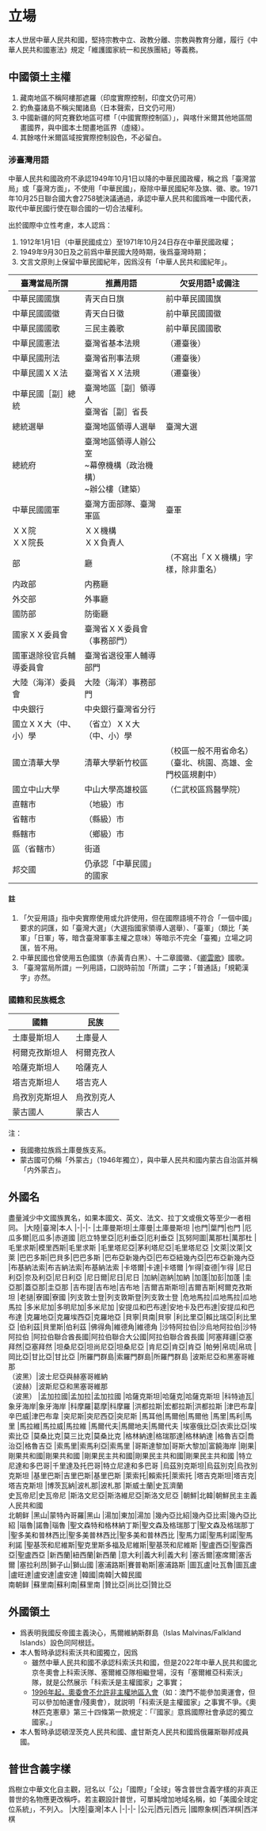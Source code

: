 # 立場
本人世居中華人民共和國，堅持宗教中立、政教分離、宗教與教育分離，履行《中華人民共和國憲法》規定「維護國家統一和民族團結」等義務。

## 中國領土主權
1. 藏南地區不稱阿樓那遮羅（印度實際控制，印度文仍可用）
2. 釣魚臺諸島不稱尖閣諸島（日本聲索，日文仍可用）
3. 中國新疆的阿克賽欽地區可標「（中國實際控制區）」，與喀什米爾其他地區間畫國界，與中國本土間畫地區界（虛綫）。
4. 其餘喀什米爾區域按實際控制設色，不必留白。

### 涉臺灣用語
中華人民共和國政府不承認1949年10月1日以降的中華民國政權，稱之爲「臺灣當局」或「臺灣方面」，不使用「中華民國」，廢除中華民國紀年及旗、徽、歌。1971年10月25日聯合國大會2758號決議通過，承認中華人民共和國爲唯一中國代表，取代中華民國行使在聯合國的一切合法權利。

出於國際中立性考慮，本人認爲：
1. 1912年1月1日（中華民國成立）至1971年10月24日存在中華民國政權；
2. 1949年9月30日及之前爲中華民國大陸時期，後爲臺灣時期；
3. 文言文原則上保留中華民國紀年，因爲沒有「中華人民共和國紀年」。

|臺灣當局所謂|推薦用語|欠妥用語<sup>1</sup>或備注
|-|-|-
|中華民國國旗|青天白日旗|前中華民國國旗
|中華民國國徽|青天白日徽|前中華民國國徽
|中華民國國歌|三民主義歌|前中華民國國歌
|中華民國憲法|臺灣省基本法規|（遷臺後）
|中華民國刑法|臺灣省刑事法規|（遷臺後）
|中華民國ＸＸ法|臺灣省ＸＸ法規|（遷臺後）
|中華民國［副］總統|臺灣地區［副］領導人<br>臺灣省［副］省長
|總統選舉|臺灣地區領導人選舉|臺灣大選
|總統府|臺灣地區領導人辦公室<br>~幕僚機構（政治機構）<br>~辦公樓（建築）
|中華民國國軍|臺灣方面部隊、臺灣軍區|臺軍
|ＸＸ院<br>ＸＸ院長|ＸＸ機構<br>ＸＸ負責人
|部|廳|（不寫出「ＸＸ機構」字樣，除非重名）
|内政部|内務廳
|外交部|外事廳
|國防部|防衛廳
|國家ＸＸ委員會|臺灣省ＸＸ委員會（事務部門）
|國軍退除役官兵輔導委員會|臺灣省退役軍人輔導部門
|大陸（海洋）委員會|大陸（海洋）事務部門
|中央銀行|中央銀行臺灣省分行
|國立ＸＸ大（中、小）學|（省立）ＸＸ大（中、小）學|
|國立清華大學|清華大學新竹校區|（校區一般不用省命名）<br>（臺北、桃園、高雄、金門校區規劃中）
|國立中山大學|中山大學高雄校區|（仁武校區爲醫學院）
|直轄市|（地級）市
|省轄市|（縣級）市
|縣轄市|（鄉級）市
|區（省轄市）|街道
|邦交國|仍承認「中華民國」的國家

#### 註
1. 「欠妥用語」指中央實際使用或允許使用，但在國際語境不符合「一個中國」要求的詞匯，如「臺灣大選」（大選指國家領導人選舉）、「臺軍」（類比「美軍」「日軍」等，暗含臺灣軍事主權之意味）等暗示不完全「臺獨」立場之詞匯，皆不用。
2. 中華民國也曾使用五色國旗（赤黃青白黑）、十二章國徽、《[卿雲歌](./卿雲歌.md)》國歌。
3. 「臺灣當局所謂」一列用語，口説時前加「所謂」二字；「普通話」「規範漢字」亦然。

### 國籍和民族概念
|國籍|民族
|-|-
|土庫曼斯坦人|土庫曼人
|柯爾克孜斯坦人|柯爾克孜人
|哈薩克斯坦人|哈薩克人
|塔吉克斯坦人|塔吉克人
|烏孜別克斯坦人|烏孜別克人
|蒙古國人|蒙古人

注：
- 我國撒拉族爲土庫曼族支系。
- 蒙古國可仍稱「外蒙古」（1946年獨立），與中華人民共和國内蒙古自治區并稱「内外蒙古」。

## 外國名
盡量減少中文國族異名，如果本國文、英文、法文、拉丁文或俄文等至少一者相同。
|大陸|臺灣|本人
|-|-|-
|土庫曼斯坦|土庫曼|土庫曼斯坦
|也門|葉門|也門
|厄瓜多爾|厄瓜多|赤道國
|厄立特里亞|厄利垂亞|厄利垂亞
|瓦努阿圖|萬那杜|萬那杜
|毛里求斯|模里西斯|毛里求斯
|毛里塔尼亞|茅利塔尼亞|毛里塔尼亞
|文萊|汶萊|文萊
|巴巴多斯|巴貝多|巴巴多斯
|巴布亞新幾內亞|巴布亞紐幾內亞|巴布亞新幾內亞
|布基納法索|布吉納法索|布基納法索
|卡塔爾|卡達|卡塔爾
|乍得|查德|乍得
|尼日利亞|奈及利亞|尼日利亞
|尼日爾|尼日|尼日
|加納|迦納|加納
|加蓬|加彭|加蓬
|圭亞那|蓋亞那|圭亞那
|吉布提|吉布地|吉布地
|吉爾吉斯斯坦|吉爾吉斯|柯爾克孜斯坦
|老撾|寮國|寮國
|列支敦士登|列支敦斯登|列支敦士登
|危地馬拉|瓜地馬拉|瓜地馬拉
|多米尼加|多明尼加|多米尼加
|安提瓜和巴布達|安地卡及巴布達|安提瓜和巴布達
|克羅地亞|克羅埃西亞|克羅地亞
|貝寧|貝南|貝寧
|利比里亞|賴比瑞亞|利比里亞
|伯利茲|貝里斯|伯利茲
|佛得角|維德角|維德角
|沙特阿拉伯|沙烏地阿拉伯|沙特阿拉伯
|阿拉伯聯合酋長國|阿拉伯聯合大公國|阿拉伯聯合酋長國
|阿塞拜疆|亞塞拜然|亞塞拜然
|坦桑尼亞|坦尚尼亞|坦桑尼亞
|肯尼亞|肯亞|肯亞
|帕勞|帛琉|帛琉
|岡比亞|甘比亞|甘比亞
|所羅門群島|索羅門群島|所羅門群島
|波斯尼亞和黑塞哥維那<br>（波黑）|波士尼亞與赫塞哥維納<br>（波赫）|波斯尼亞和黑塞哥維那<br>（波黑）
|孟加拉國|孟加拉|孟加拉國
|哈薩克斯坦|哈薩克|哈薩克斯坦
|科特迪瓦|象牙海岸|象牙海岸
|科摩羅|葛摩|科摩羅
|洪都拉斯|宏都拉斯|洪都拉斯
|津巴布韋|辛巴威|津巴布韋
|突尼斯|突尼西亞|突尼斯
|馬耳他|馬爾他|馬爾他
|馬里|馬利|馬里
|馬拉維|馬拉威|馬拉維
|馬爾代夫|馬爾地夫|馬爾代夫
|埃塞俄比亞|衣索比亞|埃索比亞
|莫桑比克|莫三比克|莫桑比克
|格林納達|格瑞那達|格林納達
|格魯吉亞|喬治亞|格魯吉亞
|索馬里|索馬利亞|索馬里
|哥斯達黎加|哥斯大黎加|富饒海岸
|剛果|剛果共和國|剛果共和國
|剛果民主共和國|剛果民主共和國|剛果民主共和國
|特立尼達和多巴哥|千里達及托巴哥|特立尼達和多巴哥
|烏茲別克斯坦|烏茲別克|烏孜別克斯坦
|基里巴斯|吉里巴斯|基里巴斯
|萊索托|賴索托|萊索托
|塔吉克斯坦|塔吉克|塔吉克斯坦
|博茨瓦納|波札那|波札那
|斯威士蘭|史瓦濟蘭<br>史瓦帝尼|史瓦帝尼
|斯洛文尼亞|斯洛維尼亞|斯洛文尼亞
|朝鮮|北韓|朝鮮民主主義人民共和國<br>北朝鲜
|黑山|蒙特內哥羅|黑山
|湯加|東加|湯加
|幾內亞比紹|幾內亞比索|幾內亞比紹
|瑙魯|諾魯|瑙魯
|聖文森特和格林納丁斯|聖文森及格瑞那丁|聖文森及格瑞那丁
|聖多美和普林西比|聖多美普林西比|聖多美和普林西比
|聖馬力諾|聖馬利諾|聖馬利諾
|聖基茨和尼維斯|聖克里斯多福及尼維斯|聖基茨和尼維斯
|聖盧西亞|聖露西亞|聖盧西亞
|新西蘭|紐西蘭|新西蘭
|意大利|義大利|義大利
|塞舌爾|塞席爾|塞舌爾
|塞拉利昂|獅子山|獅山國
|塞浦路斯|賽普勒斯|塞浦路斯
|圖瓦盧|吐瓦魯|圖瓦盧
|盧旺達|盧安達|盧安達
|韓國|南韓|大韓民國<br>南朝鲜
|蘇里南|蘇利南|蘇里南
|贊比亞|尚比亞|贊比亞

## 外國領土
- 爲表明我國反帝國主義決心，馬爾維納斯群島（Islas Malvinas/Falkland Islands）設色同阿根廷。
- 本人暫時承認科索沃共和國獨立，因爲
  - 雖然中華人民共和國不承認科索沃共和國，但是2022年中華人民共和國北京冬奧會上科索沃隊、塞爾維亞隊相繼登場，沒有「塞爾維亞科索沃」隊，就是公然展示「科索沃是主權國家」之事實；
  - [1996年起，奧委會不允許非主權地區入會](https://stillmed.olympic.org/Documents/Olympic%20Charter/Olympic_Charter_through_time/1996-Olympic_Charter.pdf)（如：澳門不能參加奧運會，但可以參加帕運會/殘奧會），就説明「科索沃是主權國家」之事實不爭。《奧林匹克憲章》第三十四條第一款規定：「『國家』意爲國際社會承認的獨立國家。」
- 本人暫時承認頓涅茨克人民共和國、盧甘斯克人民共和國爲俄羅斯聯邦成員國。

## 普世含義字樣
爲樹立中華文化自主觀，冠名以「公」「國際」「全球」等含普世含義字樣的非真正普世的名物應更改稱呼。若主觀設計普世，可單純增加地域名稱，如「美國全球定位系統」，不列入。
|大陸|臺灣|本人
|-|-|-
|公元|西元|西元
|國際象棋|西洋棋|西洋棋
